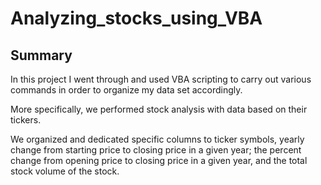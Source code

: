 # Analyzing_stocks_using_VBA

   ## Summary
   
In this project I went through and used VBA scripting to carry out various commands in order to organize my data set accordingly.

More specifically, we performed stock analysis with data based on their tickers.

We organized and dedicated specific columns to ticker symbols, yearly change from starting price to closing price in a given year; the percent change from opening price to closing price in a given year, and the total stock volume of the stock.
